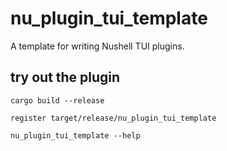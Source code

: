 # nu_plugin_tui_template
A template for writing Nushell TUI plugins.

## try out the plugin
```nushell
cargo build --release
```
```nushell
register target/release/nu_plugin_tui_template
```
```nushell
nu_plugin_tui_template --help
```
